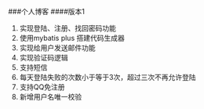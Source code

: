 ###个人博客
####版本1
1. 实现登陆、注册、找回密码功能
1. 使用mybatis plus 搭建代码生成器
1. 实现给用户发送邮件功能
1. 实现验证码逻辑
1. 支持短信
1. 每天登陆失败的次数小于等于3次，超过三次不再允许登陆
1. 支持QQ免注册
1. 新增用户名唯一校验